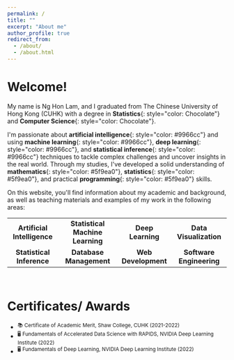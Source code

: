 ```yaml
---
permalink: /
title: ""
excerpt: "About me"
author_profile: true
redirect_from: 
  - /about/
  - /about.html
---
```



# Welcome!

My name is Ng Hon Lam, and I graduated from The Chinese University of Hong Kong (CUHK) with a degree in **Statistics**{: style="color: Chocolate"} and **Computer Science**{: style="color: Chocolate"}. 

I'm passionate about **artificial intelligence**{: style="color: #9966cc"} and using **machine learning**{: style="color: #9966cc"}, **deep learning**{: style="color: #9966cc"}, and **statistical inference**{: style="color: #9966cc"} techniques to tackle complex challenges and uncover insights in the real world. Through my studies, I've developed a solid understanding of **mathematics**{: style="color: #5f9ea0"}, **statistics**{: style="color: #5f9ea0"}, and practical **programming**{: style="color: #5f9ea0"} skills.



On this website, you'll find information about my academic and background, as well as teaching materials and examples of my work in the following areas:

<table>
    <tr>
        <td align="center"><b>Artificial Intelligence</b></td>
        <td align="center"><b>Statistical Machine Learning</b></td>
        <td align="center"><b>Deep Learning</b></td>
        <td align="center"><b>Data Visualization</b></td>
    </tr>
    <tr>
        <td align="center"><b>Statistical Inference</b></td>
        <td align="center"><b>Database Management</b></td>
        <td align="center"><b>Web Development</b></td>
        <td align="center"><b>Software Engineering</b></td>
    </tr>
</table>

&nbsp;
# Certificates/ Awards
* <sup>:books: Certificate of Academic Merit, Shaw College, CUHK (2021-2022)</sup>
* <sup>:desktop_computer: Fundamentals of Accelerated Data Science with RAPIDS, NVIDIA Deep Learning Institute (2022)</sup>
* <sup>:desktop_computer: Fundamentals of Deep Learning, NVIDIA Deep Learning Institute (2022)</sup>

